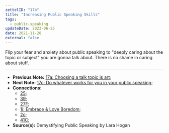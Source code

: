 ```yaml
---
zettelID: "17b"
title: "Increasing Public Speaking Skills"
tags:
  - public-speaking
updateDate: 2023-06-25
date: 2021-11-28
external: false
---
```


Flip your fear and anxiety about public speaking to "deeply caring about the topic or subject" you are gonna talk about. There is no shame in caring about stuff.

---

- **Previous Note:** [17a: Choosing a talk topic is art](/notes/17a/);
- **Next Note:** [17c: Do whatever works for you in your public speaking](/notes/17c/);
- **Connections:**
  - [25](/notes/25/);
  - [39](/notes/39/);
  - [27F](/notes/27f/);
  - [1i: Embrace & Love Boredom](/notes/1i/);
  - [2c](/notes/2c/);
  - [41C](/notes/41c/);
- **Source(s):** Demystifying Public Speaking by Lara Hogan
